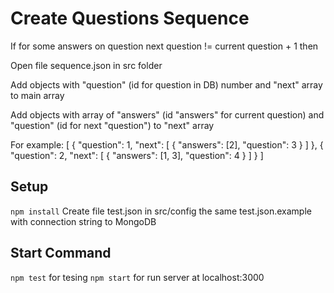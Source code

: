 # Create Questions Sequence
If for some answers on question next question != current question + 1 then

Open file sequence.json in src folder

Add objects with "question" (id for question in DB) number and "next" array to main array

Add objects with array of "answers" (id "answers" for current question) 
and "question" (id for next "question")  to "next" array 

For example:
[
  {
    "question": 1,
    "next": [
      {
        "answers": [2],
        "question": 3
      }
    ]
  }, {
    "question": 2,
    "next": [
      {
        "answers": [1, 3],
        "question": 4
      }
    ]
  }
]

## Setup
`npm install`
Create file test.json in src/config the same test.json.example 
with connection string to MongoDB

## Start Command
`npm test` for tesing
`npm start` for run server at localhost:3000